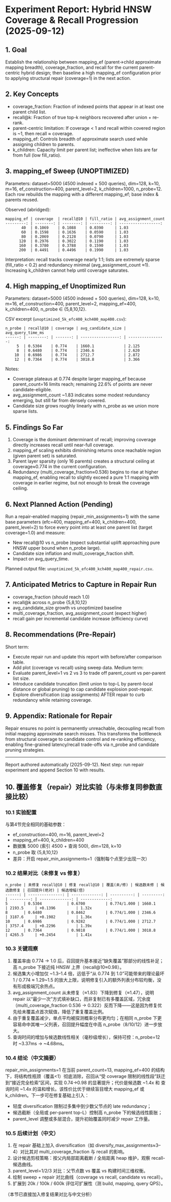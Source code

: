# Experiment Report: Hybrid HNSW Coverage & Recall Progression (2025-09-12)

## 1. Goal
Establish the relationship between mapping_ef (parent->child approximate mapping breadth), coverage_fraction, and recall for the current parent-centric hybrid design; then baseline a high mapping_ef configuration prior to applying structural repair (coverage=1) in the next action.

## 2. Key Concepts
- coverage_fraction: Fraction of indexed points that appear in at least one parent child list.
- recall@k: Fraction of true top-k neighbors recovered after union + re-rank.
- parent-centric limitation: If coverage < 1 and recall within covered region is ~1, then recall ≈ coverage.
- mapping_ef: Controls breadth of approximate search used while assigning children to parents.
- k_children: Capacity limit per parent list; ineffective when lists are far from full (low fill_ratio).

## 3. mapping_ef Sweep (UNOPTIMIZED)
Parameters: dataset=5000 (4500 indexed + 500 queries), dim=128, k=10, m=16, ef_construction=400, parent_level=2, k_children=1000, n_probe=12.
Each row rebuilds the mapping with a different mapping_ef; base index & parents reused.

Observed (abridged):
```
mapping_ef | coverage  | recall@10 | fill_ratio | avg_assignment_count
---------: | --------: | --------: | ---------: | ------------------:
       40  | 0.1069    | 0.1088    | 0.0390     | 1.03
       60  | 0.1598    | 0.1636    | 0.0590     | 1.03
       80  | 0.2069    | 0.2128    | 0.0790     | 1.03
      120  | 0.2976    | 0.3022    | 0.1190     | 1.03
      160  | 0.3780    | 0.3788    | 0.1590     | 1.03
      200  | 0.4491    | 0.4496    | 0.1990     | 1.03
```
Interpretation: recall tracks coverage nearly 1:1; lists are extremely sparse (fill_ratio < 0.2) and redundancy minimal (avg_assignment_count ≈1). Increasing k_children cannot help until coverage saturates.

## 4. High mapping_ef Unoptimized Run
Parameters: dataset=5000 (4500 indexed + 500 queries), dim=128, k=10, m=16, ef_construction=400, parent_level=2, mapping_ef=400, k_children=400, n_probe ∈ {5,8,10,12}.

CSV excerpt (`unoptimized_5k_efc400_kch400_map400.csv`):
```
n_probe | recall@10 | coverage | avg_candidate_size | avg_query_time_ms
------: | --------: | -------: | -----------------: | ----------------:
     5  | 0.5304    | 0.774    | 1660.1             | 2.125
     8  | 0.6480    | 0.774    | 2346.6             | 2.620
    10  | 0.6986    | 0.774    | 2712.7             | 2.872
    12  | 0.7364    | 0.774    | 3018.8             | 3.366
```
Notes:
- Coverage plateaus at 0.774 despite larger mapping_ef because parent_count=16 limits reach; remaining 22.6% of points are never candidate-eligible.
- avg_assignment_count ~1.83 indicates some modest redundancy emerging, but still far from densely covered.
- Candidate size grows roughly linearly with n_probe as we union more sparse lists.

## 5. Findings So Far
1. Coverage is the dominant determinant of recall; improving coverage directly increases recall until near-full coverage.
2. mapping_ef scaling exhibits diminishing returns once reachable region (given parent set) is saturated.
3. Parent layer sparsity (only 16 parents) creates a structural ceiling at coverage≈0.774 in the current configuration.
4. Redundancy (multi_coverage_fraction≈0.536) begins to rise at higher mapping_ef, enabling recall to slightly exceed a pure 1:1 mapping with coverage in earlier regime, but not enough to break the coverage ceiling.

## 6. Next Planned Action (Pending)
Run a repair-enabled mapping (repair_min_assignments=1) with the same base parameters (efc=400, mapping_ef=400, k_children=400, parent_level=2) to force every point into at least one parent list (target coverage=1.0) and measure:
- New recall@10 vs n_probe (expect substantial uplift approaching pure HNSW upper bound when n_probe large).
- Candidate size inflation and multi_coverage_fraction shift.
- Impact on avg_query_time.

Planned output file: `unoptimized_5k_efc400_kch400_map400_repair.csv`.

## 7. Anticipated Metrics to Capture in Repair Run
- coverage_fraction (should reach 1.0)
- recall@k across n_probe {5,8,10,12}
- avg_candidate_size growth vs unoptimized baseline
- multi_coverage_fraction, avg_assignment_count (expect higher)
- recall gain per incremental candidate increase (efficiency curve)

## 8. Recommendations (Pre-Repair)
Short term:
- Execute repair run and update this report with before/after comparison table.
- Add plot (coverage vs recall) using sweep data.
Medium term:
- Evaluate parent_level=1 vs 2 vs 3 to trade off parent_count vs per-parent list size.
- Introduce candidate truncation (limit union to top-L by parent-local distance or global pruning) to cap candidate explosion post-repair.
- Explore diversification (cap assignments) AFTER repair to curb redundancy while retaining coverage.

## 9. Appendix: Rationale for Repair
Repair ensures no point is permanently unreachable, decoupling recall from initial mapping approximate search misses. This transforms the bottleneck from structural coverage to candidate control and re-ranking efficiency, enabling fine-grained latency/recall trade-offs via n_probe and candidate pruning strategies.

---
Report authored automatically (2025-09-12). Next step: run repair experiment and append Section 10 with results.

## 10. 覆盖修复（repair）对比实验（与未修复同参数直接比较）

### 10.1 实验配置
与第4节完全相同的基础参数：
- ef_construction=400, m=16, parent_level=2
- mapping_ef=400, k_children=400
- 数据集 5000 (索引 4500 + 查询 500), dim=128, k=10
- n_probe 取 {5,8,10,12}
- 差异：开启 repair_min_assignments=1（强制每个点至少出现一次）

### 10.2 结果对比（未修复 vs 修复）
```
n_probe | 未修复 recall@10 | 修复 recall@10 | 覆盖(未/修) | 候选数未修 | 候选数修复 | 召回提升(绝对) | 候选增幅(倍)
------: | ---------------: | -------------: | ----------: | ---------: | ---------: | --------------: | -------------:
5       | 0.5304           | 0.6700         | 0.774/1.000 | 1660.1     | 2193.5     | +0.1396         | 1.32x
8       | 0.6480           | 0.8462         | 0.774/1.000 | 2346.6     | 3187.6     | +0.1982         | 1.36x
10      | 0.6986           | 0.9282         | 0.774/1.000 | 2712.7     | 3757.4     | +0.2296         | 1.39x
12      | 0.7364           | 0.9818         | 0.774/1.000 | 3018.8     | 4265.5     | +0.2454         | 1.41x
```

### 10.3 关键观察
1. 覆盖率由 0.774 -> 1.0 后，召回提升基本接近“缺失覆盖”那部分的线性补足；高 n_probe 下接近纯 HNSW 上界（recall@10≈0.98）。
2. 候选集大小增加仅 ~1.3–1.4 倍，远低于“从 0.774 到 1.0”可能带来的理论最坏 1 / 0.774 ≈ 1.29~1.5 的放大上限，说明修复引入的额外列表分布较均衡，没有形成极端冗余热点。
3. avg_assignment_count 从未修复（≈1.83）下降到修复（≈1.47），说明 repair 以“最少一次”方式填补缺口，而非复制已有多覆盖区域，冗余度（multi_coverage_fraction 0.536 -> 0.322）反而下降——这是因为修复优先给未覆盖点首次赋值，降低了重复覆盖比例。
4. 由于重复覆盖减少，单点平均被探测概率分布更均匀；在相同 n_probe 下更容易命中其唯一父列表，召回提升幅度在中高 n_probe（8/10/12）进一步放大。
5. 查询时间的增加与候选数线性相关（毫秒级增长），保持可控：n_probe=12 时 ~3.37ms -> ~4.68ms。

### 10.4 结论（中文摘要）
repair_min_assignments=1 在当前 parent_count=13, mapping_ef=400 的结构下，将结构性瓶颈（覆盖<1）彻底消除，召回从“受 coverage 限制的线性段”跃迁到“接近完全检索”区间，实现 0.74→0.98 的显著提升；代价是候选数 ~1.4x 和 查询时间 ~1.4x 的温和增长。该性价比优于继续盲目增大 mapping_ef 或 k_children。下一步可在修复基础上引入：
- 轻度 diversification 限制过多集中到少数父节点的 late redundancy；
- 候选截断（全局或 per-parent top-L）控制高 n_probe 下的候选线性膨胀；
- parent_level 调整或多层混合，提升初始覆盖同时减少 repair 工作量。

### 10.5 后续计划（中文）
1. 在 repair 基础上加入 diversification（如 diversify_max_assignments≈3–4）对比其对 multi_coverage_fraction 与 recall 的影响。
2. 设计候选剪枝策略：按父内局部距离截断 / 全局距离 heap 维护，观察 recall-候选曲线。
3. parent_level=1/2/3 对比：父节点数 vs 覆盖 vs 构建时间三维权衡。
4. 绘制 sweep + repair 对比曲线（coverage vs recall, candidate vs recall）。
5. 扩展到 20k / 100k / 600k 评估可扩展性（测 build, mapping, query QPS）。

（本节已直接加入修复结果对比与中文分析）
